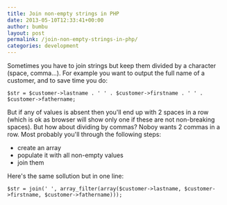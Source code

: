 ```yaml
---
title: Join non-empty strings in PHP
date: 2013-05-10T12:33:41+00:00
author: bumbu
layout: post
permalink: /join-non-empty-strings-in-php/
categories: development
---
```

Sometimes you have to join strings but keep them divided by a character (space, comma...). For example you want to output the full name of a customer, and to save time you do:
<pre class="language-php"><code>$str = $customer-&gt;lastname . ' ' . $customer-&gt;firstname . ' ' . $customer-&gt;fathername;</code></pre>
But if any of values is absent then you'll end up with 2 spaces in a row (which is ok as browser will show only one if these are not non-breaking spaces). But how about dividing by commas? Noboy wants 2 commas in a row. Most probably you'll through the following steps:
<ul>
	<li>create an array</li>
	<li>populate it with all non-empty values</li>
	<li>join them</li>
</ul>
Here's the same sollution but in one line:
<pre class="language-php"><code>$str = join(' ', array_filter(array($customer-&gt;lastname, $customer-&gt;firstname, $customer-&gt;fathername)));</code></pre>
